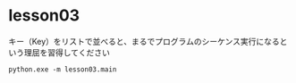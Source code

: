 # lesson03

キー（Key）をリストで並べると、まるでプログラムのシーケンス実行になるという理屈を習得してください

```shell
python.exe -m lesson03.main
```
